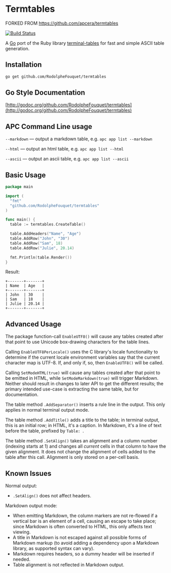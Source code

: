 # Termtables

FORKED FROM https://github.com/apcera/termtables

[![Build Status](https://travis-ci.org/RodolpheFouquet/termtables.svg?branch=master)](https://travis-ci.org/RodolpheFouquet/termtables)

A [Go](http://golang.org) port of the Ruby library [terminal-tables](https://github.com/visionmedia/terminal-table) for
fast and simple ASCII table generation.

## Installation

```bash
go get github.com/RodolpheFouquet/termtables
```

## Go Style Documentation

[http://godoc.org/github.com/RodolpheFouquet/termtables](http://godoc.org/github.com/RodolpheFouquet/termtables)

## APC Command Line usage

`--markdown` — output a markdown table, e.g. `apc app list --markdown`

`--html` — output an html table, e.g. `apc app list --html`

`--ascii` — output an ascii table, e.g. `apc app list --ascii`

## Basic Usage

```go
package main

import (
  "fmt"
  "github.com/RodolpheFouquet/termtables"
)

func main() {
  table := termtables.CreateTable()

  table.AddHeaders("Name", "Age")
  table.AddRow("John", "30")
  table.AddRow("Sam", 18)
  table.AddRow("Julie", 20.14)

  fmt.Println(table.Render())
}
```

Result:

```
+-------+-------+
| Name  | Age   |
+-------+-------+
| John  | 30    |
| Sam   | 18    |
| Julie | 20.14 |
+-------+-------+
```

## Advanced Usage

The package function-call `EnableUTF8()` will cause any tables created after
that point to use Unicode box-drawing characters for the table lines.

Calling `EnableUTF8PerLocale()` uses the C library's locale functionality to
determine if the current locale environment variables say that the current
character map is UTF-8.  If, and only if, so, then `EnableUTF8()` will be
called.

Calling `SetModeHTML(true)` will cause any tables created after that point
to be emitted in HTML, while `SetModeMarkdown(true)` will trigger Markdown.
Neither should result in changes to later API to get the different results;
the primary intended use-case is extracting the same table, but for
documentation.

The table method `.AddSeparator()` inserts a rule line in the output.  This
only applies in normal terminal output mode.

The table method `.AddTitle()` adds a title to the table; in terminal output,
this is an initial row; in HTML, it's a caption.  In Markdown, it's a line of
text before the table, prefixed by `Table: `.

The table method `.SetAlign()` takes an alignment and a column number
(indexing starts at 1) and changes all _current_ cells in that column to have
the given alignment.  It does not change the alignment of cells added to the
table after this call.  Alignment is only stored on a per-cell basis.

## Known Issues

Normal output:

* `.SetAlign()` does not affect headers.

Markdown output mode:

* When emitting Markdown, the column markers are not re-flowed if a vertical
  bar is an element of a cell, causing an escape to take place; since Markdown
  is often converted to HTML, this only affects text viewing.
* A title in Markdown is not escaped against all possible forms of Markdown
  markup (to avoid adding a dependency upon a Markdown library, as supported
  syntax can vary).
* Markdown requires headers, so a dummy header will be inserted if needed.
* Table alignment is not reflected in Markdown output.

